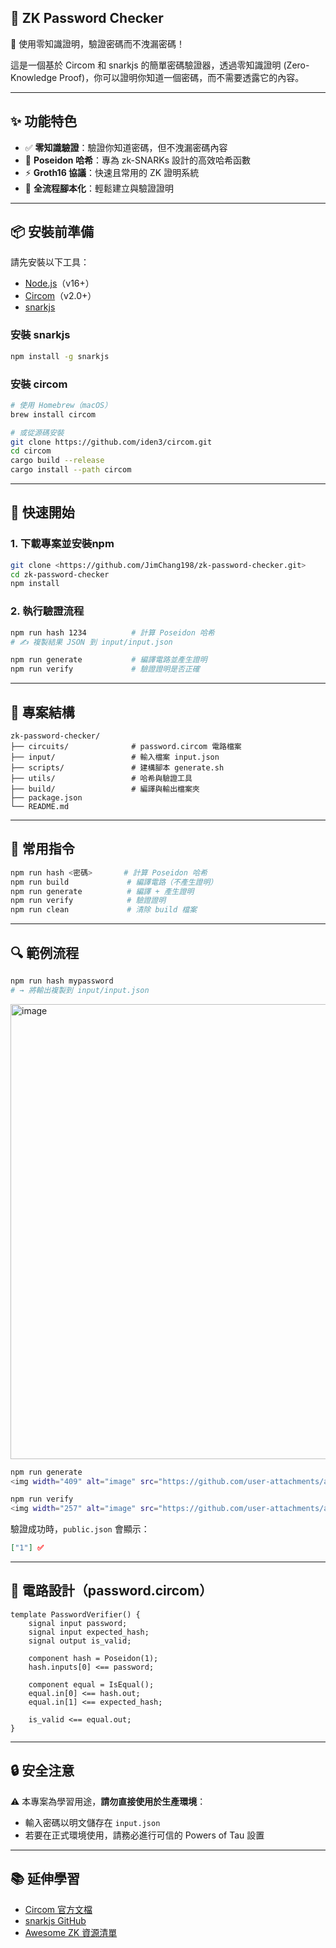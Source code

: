## 🔐 ZK Password Checker

🚀 使用零知識證明，驗證密碼而不洩漏密碼！

這是一個基於 Circom 和 snarkjs 的簡單密碼驗證器，透過零知識證明 (Zero-Knowledge Proof)，你可以證明你知道一個密碼，而不需要透露它的內容。

---

## ✨ 功能特色

* ✅ **零知識驗證**：驗證你知道密碼，但不洩漏密碼內容
* 🔐 **Poseidon 哈希**：專為 zk-SNARKs 設計的高效哈希函數
* ⚡ **Groth16 協議**：快速且常用的 ZK 證明系統
* 🧬 **全流程腳本化**：輕鬆建立與驗證證明

---

## 📦 安裝前準備

請先安裝以下工具：

* [Node.js](https://nodejs.org/)（v16+）
* [Circom](https://docs.circom.io/getting-started/installation/)（v2.0+）
* [snarkjs](https://github.com/iden3/snarkjs)

### 安裝 snarkjs

```bash
npm install -g snarkjs
```

### 安裝 circom

```bash
# 使用 Homebrew（macOS）
brew install circom

# 或從源碼安裝
git clone https://github.com/iden3/circom.git
cd circom
cargo build --release
cargo install --path circom
```

---

## 🚀 快速開始

### 1. 下載專案並安裝npm

```bash
git clone <https://github.com/JimChang198/zk-password-checker.git>
cd zk-password-checker
npm install
```

### 2. 執行驗證流程

```bash
npm run hash 1234          # 計算 Poseidon 哈希
# ✍️ 複製結果 JSON 到 input/input.json

npm run generate           # 編譯電路並產生證明
npm run verify             # 驗證證明是否正確
```

---

## 📂 專案結構

```
zk-password-checker/
├── circuits/              # password.circom 電路檔案
├── input/                 # 輸入檔案 input.json
├── scripts/               # 建構腳本 generate.sh
├── utils/                 # 哈希與驗證工具
├── build/                 # 編譯與輸出檔案夾
├── package.json
└── README.md
```

---

## 🔧 常用指令

```bash
npm run hash <密碼>       # 計算 Poseidon 哈希
npm run build             # 編譯電路（不產生證明）
npm run generate          # 編譯 + 產生證明
npm run verify            # 驗證證明
npm run clean             # 清除 build 檔案
```

---

## 🔍 範例流程

```bash
npm run hash mypassword
# → 將輸出複製到 input/input.json
```
<img width="728" alt="image" src="https://github.com/user-attachments/assets/2027fc54-2bb5-462e-9588-42c9fe9482ce" />

```bash
npm run generate
<img width="409" alt="image" src="https://github.com/user-attachments/assets/351e4825-3f72-4274-8693-dc64c2ff4a1b" />
```

```bash
npm run verify
<img width="257" alt="image" src="https://github.com/user-attachments/assets/eb673165-10a4-4467-96c4-e1173873f174" />
```

驗證成功時，`public.json` 會顯示：

```json
["1"] ✅
```

---

## 🔬 電路設計（password.circom）

```circom
template PasswordVerifier() {
    signal input password;
    signal input expected_hash;
    signal output is_valid;

    component hash = Poseidon(1);
    hash.inputs[0] <== password;

    component equal = IsEqual();
    equal.in[0] <== hash.out;
    equal.in[1] <== expected_hash;

    is_valid <== equal.out;
}
```

---

## 🔒 安全注意

⚠️ 本專案為學習用途，**請勿直接使用於生產環境**：

* 輸入密碼以明文儲存在 `input.json`
* 若要在正式環境使用，請務必進行可信的 Powers of Tau 設置

---

## 📚 延伸學習

* [Circom 官方文檔](https://docs.circom.io/)
* [snarkjs GitHub](https://github.com/iden3/snarkjs)
* [Awesome ZK 資源清單](https://github.com/matter-labs/awesome-zero-knowledge-proofs)


